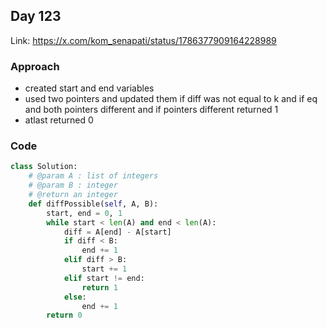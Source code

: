 ## Day 123

Link: https://x.com/kom_senapati/status/1786377909164228989

### Approach

- created start and end variables
- used two pointers and updated them if diff was not equal to k and if eq and both pointers different and if pointers different returned 1
- atlast returned 0

### Code

```py
class Solution:
    # @param A : list of integers
    # @param B : integer
    # @return an integer
    def diffPossible(self, A, B):
        start, end = 0, 1
        while start < len(A) and end < len(A):
            diff = A[end] - A[start]
            if diff < B:
                end += 1
            elif diff > B:
                start += 1
            elif start != end:
                return 1
            else:
                end += 1
        return 0
```
